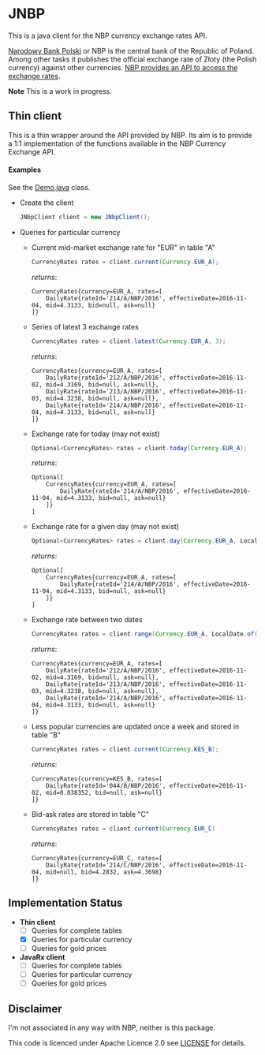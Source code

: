# JNBP

This is a java client for the NBP currency exchange rates API.

[Narodowy Bank Polski](http://www.nbp.pl/) or NBP is the central bank of the
Republic of Poland. Among other tasks it publishes the official exchange rate
of Złoty (the Polish currency) against other currencies. [NBP provides an
API to access the exchange rates](http://api.nbp.pl/en.html).

**Note** This is a work in progress.

## Thin client

This is a thin wrapper around the API provided by NBP. Its aim is to provide 
a 1:1 implementation of the functions available in the NBP Currency Exchange
API.
 
#### Examples

See the [Demo.java](./src/main/java/info/kupczynski/jnbp/Demo.java) class.

- Create the client
  ```java
  JNbpClient client = new JNbpClient();
  ```

- Queries for particular currency
    
    * Current mid-market exchange rate for "EUR" in table "A" 
        ```java
        CurrencyRates rates = client.current(Currency.EUR_A);
        ```
        
        *returns*:
        ```
        CurrencyRates{currency=EUR_A, rates=[
            DailyRate{rateId='214/A/NBP/2016', effectiveDate=2016-11-04, mid=4.3133, bid=null, ask=null}
        ]}
        ```
    
    * Series of latest 3 exchange rates
        ```java
        CurrencyRates rates = client.latest(Currency.EUR_A, 3);
        ```
        
        *returns*:
        ```
        CurrencyRates{currency=EUR_A, rates=[
            DailyRate{rateId='212/A/NBP/2016', effectiveDate=2016-11-02, mid=4.3169, bid=null, ask=null},
            DailyRate{rateId='213/A/NBP/2016', effectiveDate=2016-11-03, mid=4.3238, bid=null, ask=null},
            DailyRate{rateId='214/A/NBP/2016', effectiveDate=2016-11-04, mid=4.3133, bid=null, ask=null}
        ]}
        ```
        
    * Exchange rate for today (may not exist)
        ```java
        Optional<CurrencyRates> rates = client.today(Currency.EUR_A);
        ```
        
        *returns*:
        ```
        Optional[
            CurrencyRates{currency=EUR_A, rates=[
                DailyRate{rateId='214/A/NBP/2016', effectiveDate=2016-11-04, mid=4.3133, bid=null, ask=null}
            ]}
        ]    
        ```
    
    * Exchange rate for a given day (may not exist)
        ```java
        Optional<CurrencyRates> rates = client.day(Currency.EUR_A, LocalDate.of(2016, 11, 4))
        ```
        
        *returns*:
        ```
        Optional[
            CurrencyRates{currency=EUR_A, rates=[
                DailyRate{rateId='214/A/NBP/2016', effectiveDate=2016-11-04, mid=4.3133, bid=null, ask=null}
            ]}
        ]
        ```
    
    * Exchange rate between two dates 
        ```java
        CurrencyRates rates = client.range(Currency.EUR_A, LocalDate.of(2016, 11, 2), LocalDate.of(2016, 11, 4));
        ```
        
        *returns*:
        ```
        CurrencyRates{currency=EUR_A, rates=[
            DailyRate{rateId='212/A/NBP/2016', effectiveDate=2016-11-02, mid=4.3169, bid=null, ask=null},
            DailyRate{rateId='213/A/NBP/2016', effectiveDate=2016-11-03, mid=4.3238, bid=null, ask=null},
            DailyRate{rateId='214/A/NBP/2016', effectiveDate=2016-11-04, mid=4.3133, bid=null, ask=null}
        ]}                
        ```
    
    * Less popular currencies are updated once a week and stored in table "B"
        ```java
        CurrencyRates rates = client.current(Currency.KES_B);
        ```
        
        *returns*:
        ```
        CurrencyRates{currency=KES_B, rates=[
            DailyRate{rateId='044/B/NBP/2016', effectiveDate=2016-11-02, mid=0.038352, bid=null, ask=null}
        ]}
        ```
    
    * Bid-ask rates are stored in table "C"
        ```java
        CurrencyRates rates = client.current(Currency.EUR_C)
        ```
        
        *returns*:
        ```
        CurrencyRates{currency=EUR_C, rates=[
            DailyRate{rateId='214/C/NBP/2016', effectiveDate=2016-11-04, mid=null, bid=4.2832, ask=4.3698}
        ]}
        ```


## Implementation Status

* **Thin client**
    - [ ] Queries for complete tables
    - [X] Queries for particular currency
    - [ ] Queries for gold prices

* **JavaRx client**
    - [ ] Queries for complete tables
    - [ ] Queries for particular currency
    - [ ] Queries for gold prices

## Disclaimer

I'm not associated in any way with NBP, neither is this package.

This code is licenced under Apache Licence 2.0 see [LICENSE](./LICENSE)
for details.
